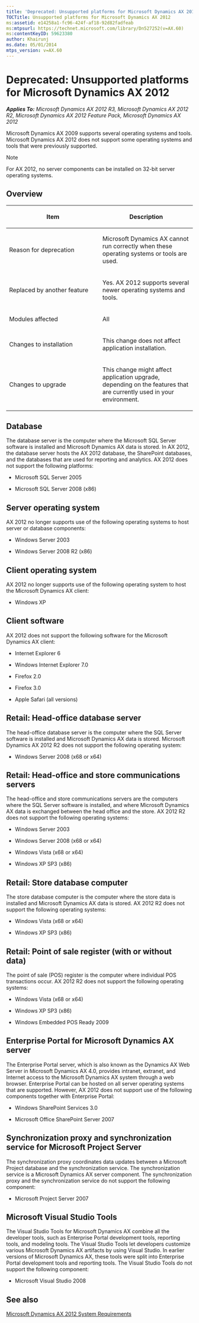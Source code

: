 ```yaml
---
title: 'Deprecated: Unsupported platforms for Microsoft Dynamics AX 2012'
TOCTitle: Unsupported platforms for Microsoft Dynamics AX 2012
ms:assetid: e14258a1-fc96-424f-af18-92d82fadfeab
ms:mtpsurl: https://technet.microsoft.com/library/Dn527252(v=AX.60)
ms:contentKeyID: 59623380
author: Khairunj
ms.date: 05/01/2014
mtps_version: v=AX.60
---
```


# Deprecated: Unsupported platforms for Microsoft Dynamics AX 2012 


_**Applies To:** Microsoft Dynamics AX 2012 R3, Microsoft Dynamics AX 2012 R2, Microsoft Dynamics AX 2012 Feature Pack, Microsoft Dynamics AX 2012_

Microsoft Dynamics AX 2009 supports several operating systems and tools. Microsoft Dynamics AX 2012 does not support some operating systems and tools that were previously supported.


> [!NOTE]
> <P>For AX 2012, no server components can be installed on 32-bit server operating systems.</P>



## Overview

<table>
<colgroup>
<col style="width: 50%" />
<col style="width: 50%" />
</colgroup>
<thead>
<tr class="header">
<th><p>Item</p></th>
<th><p>Description</p></th>
</tr>
</thead>
<tbody>
<tr class="odd">
<td><p>Reason for deprecation</p></td>
<td><p>Microsoft Dynamics AX cannot run correctly when these operating systems or tools are used.</p></td>
</tr>
<tr class="even">
<td><p>Replaced by another feature</p></td>
<td><p>Yes. AX 2012 supports several newer operating systems and tools.</p></td>
</tr>
<tr class="odd">
<td><p>Modules affected</p></td>
<td><p>All</p></td>
</tr>
<tr class="even">
<td><p>Changes to installation</p></td>
<td><p>This change does not affect application installation.</p></td>
</tr>
<tr class="odd">
<td><p>Changes to upgrade</p></td>
<td><p>This change might affect application upgrade, depending on the features that are currently used in your environment.</p></td>
</tr>
</tbody>
</table>


## Database

The database server is the computer where the Microsoft SQL Server software is installed and Microsoft Dynamics AX data is stored. In AX 2012, the database server hosts the AX 2012 database, the SharePoint databases, and the databases that are used for reporting and analytics. AX 2012 does not support the following platforms:

  - Microsoft SQL Server 2005

  - Microsoft SQL Server 2008 (x86)

## Server operating system

AX 2012 no longer supports use of the following operating systems to host server or database components:

  - Windows Server 2003

  - Windows Server 2008 R2 (x86)

## Client operating system

AX 2012 no longer supports use of the following operating system to host the Microsoft Dynamics AX client:

  - Windows XP

## Client software

AX 2012 does not support the following software for the Microsoft Dynamics AX client:

  - Internet Explorer 6

  - Windows Internet Explorer 7.0

  - Firefox 2.0

  - Firefox 3.0

  - Apple Safari (all versions)

## Retail: Head-office database server

The head-office database server is the computer where the SQL Server software is installed and Microsoft Dynamics AX data is stored. Microsoft Dynamics AX 2012 R2 does not support the following operating system:

  - Windows Server 2008 (x68 or x64)

## Retail: Head-office and store communications servers

The head-office and store communications servers are the computers where the SQL Server software is installed, and where Microsoft Dynamics AX data is exchanged between the head office and the store. AX 2012 R2 does not support the following operating systems:

  - Windows Server 2003

  - Windows Server 2008 (x68 or x64)

  - Windows Vista (x68 or x64)

  - Windows XP SP3 (x86)

## Retail: Store database computer

The store database computer is the computer where the store data is installed and Microsoft Dynamics AX data is stored. AX 2012 R2 does not support the following operating systems:

  - Windows Vista (x68 or x64)

  - Windows XP SP3 (x86)

## Retail: Point of sale register (with or without data)

The point of sale (POS) register is the computer where individual POS transactions occur. AX 2012 R2 does not support the following operating systems:

  - Windows Vista (x68 or x64)

  - Windows XP SP3 (x86)

  - Windows Embedded POS Ready 2009

## Enterprise Portal for Microsoft Dynamics AX server

The Enterprise Portal server, which is also known as the Dynamics AX Web Server in Microsoft Dynamics AX 4.0, provides intranet, extranet, and Internet access to the Microsoft Dynamics AX system through a web browser. Enterprise Portal can be hosted on all server operating systems that are supported. However, AX 2012 does not support use of the following components together with Enterprise Portal:

  - Windows SharePoint Services 3.0

  - Microsoft Office SharePoint Server 2007

## Synchronization proxy and synchronization service for Microsoft Project Server

The synchronization proxy coordinates data updates between a Microsoft Project database and the synchronization service. The synchronization service is a Microsoft Dynamics AX server component. The synchronization proxy and the synchronization service do not support the following component:

  - Microsoft Project Server 2007

## Microsoft Visual Studio Tools

The Visual Studio Tools for Microsoft Dynamics AX combine all the developer tools, such as Enterprise Portal development tools, reporting tools, and modeling tools. The Visual Studio Tools let developers customize various Microsoft Dynamics AX artifacts by using Visual Studio. In earlier versions of Microsoft Dynamics AX, these tools were split into Enterprise Portal development tools and reporting tools. The Visual Studio Tools do not support the following component:

  - Microsoft Visual Studio 2008

## See also

[Microsoft Dynamics AX 2012 System Requirements](https://www.microsoft.com/en-us/download/details.aspx?id=11094)

  


